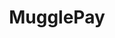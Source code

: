 ---
title: MugglePay
category:
  - Infrastructure
ApprovedOn: Q1 2024
externalUrl: "#"
type: Grant 
grantType: Project
---
